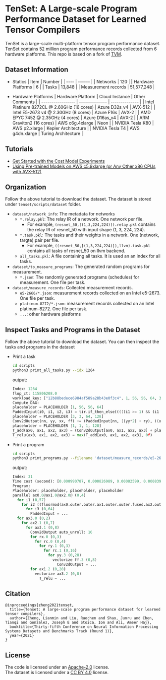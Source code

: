 # TenSet: A Large-scale Program Performance Dataset for Learned Tensor Compilers

TenSet is a large-scale multi-platform tensor program performance dataset.
TenSet contains 52 million program performance records collected from 6 hardware platforms.
This repo is based on a fork of [TVM](https://github.com/apache/tvm).

## Dataset Information

- Statics
  | Item | Number |
  | ---- | ------ |
  | Networks | 120 |
  | Hardware Platforms | 6 |
  | Tasks | 13,848 |
  | Measurement records | 51,577,248 |

- Hardware Platforms
  | Hardware Platform | Cloud Instance | Other Comments |
  | ----------------- | -------------- | -------------- |
  | Intel Platinum 8272CL @ 2.60GHz (16 cores)  | Azure D32s\_v4 | AVX-512 |
  | Intel E5-2673 v4 @ 2.30GHz (8 cores) | Azure F16s | AVX-2 |
  | AMD EPYC 7452 @ 2.35GHz (4 cores) | Azure D16as\_v4 | AVX-2 |
  | ARM Graviton2 (16 cores) | AWS c6g.4xlarge |  Neon |
  | NVIDIA Tesla K80 | AWS p2.xlarge   | Kepler Architecture |
  | NVIDIA Tesla T4  | AWS g4dn.xlarge | Turing Architecture |


## Tutorials
- [Get Started with the Cost Model Experiments](docs/get_started_with_cost_model_experiments.md)
- [Using Pre-trained Models on AWS c5.9xlarge (or Any Other x86 CPUs with AVX-512)](docs/try_pretrained_models_on_aws_c59x.md)


## Organization
Follow the above tutorial to download the dataset. The dataset is stored under `tenset/scripts/dataset` folder.

- `dataset/network_info`: The metadata for networks
   - `*.relay.pkl`: The relay IR of a network. One network per file.
       - For example, `(resnet_50,[(1,3,224,224)]).relay.pkl` contains the relay IR of resnet_50 with input shape (1, 3, 224, 224).
   - `*.task.pkl`: The tasks and their weights in a network. One (network, targte) pair per file.
       - For example, `((resnet_50,[(1,3,224,224)]),llvm).task.pkl` contains all tasks of resnet_50 on llvm backend.
   - `all_tasks.pkl`: A file containing all tasks. It is used an an index for all tasks.
- `dataset/to_measure_programs`: The generated random programs for measurement.
   - `*.json`: The randomly generated programs (schedules) for measurement. One file per task.
- `dataset/measure_records`: Collected measurement records.
   - `e5-2666/*.json`: measurement records collected on an Intel e5-2673. One file per task.
   - `platinum-8272/*.json`: measurement records collected on an Intel platinum-8272. One file per task.
   - `...`: other hardware platforms

## Inspect Tasks and Programs in the Dataset
Follow the above tutorial to download the dataset. You can then inspect the tasks and programs in the dataset

- Print a task
  ```bash
  cd scripts
  python3 print_all_tasks.py --idx 1264
  ```

  output:
  ```python
  Index: 1264
  flop_ct: 115806208.0
  workload_key: ["12b88bedece6984af589a28b43e0f3c4", 1, 56, 56, 64, 3, 3, 64, 128, 1, 1, 1, 128, 1, 28, 28, 128]
  Compute DAG:
  placeholder = PLACEHOLDER [1, 56, 56, 64]
  PaddedInput(i0, i1, i2, i3) = tir.if_then_else(((((i1 >= 1) && (i1 < 57)) && (i2 >= 1)) && (i2 < 57)), placeholder[i0, (i1 - 1), (i2 - 1), i3], 0f)
  placeholder = PLACEHOLDER [3, 3, 64, 128]
  Conv2dOutput(nn, yy, xx, ff) += (PaddedInput[nn, ((yy*2) + ry), ((xx*2) + rx), rc]*placeholder[ry, rx, rc, ff])
  placeholder = PLACEHOLDER [1, 1, 1, 128]
  T_add(ax0, ax1, ax2, ax3) = (Conv2dOutput[ax0, ax1, ax2, ax3] + placeholder[ax0, 0, 0, ax3])
  T_relu(ax0, ax1, ax2, ax3) = max(T_add[ax0, ax1, ax2, ax3], 0f)
  ```

- Print a program
  ```bash
  cd scripts
  python3 print_programs.py --filename 'dataset/measure_records/e5-2673/([12b88bedece6984af589a28b43e0f3c4,1,56,56,64,3,3,64,128,1,1,1,128,1,28,28,128],llvm).json' --idx 31
  ```

  output:
  ```python
  Index: 31
  Time cost (second): [0.000990787, 0.000826989, 0.00082599, 0.00083999, 0.000827089, 0.000831189, 0.00083599, 0.000853589]
  Program:
  Placeholder: placeholder, placeholder, placeholder
  parallel ax0.0@ax1.0@ax2.0@ (0,4)
    for i1 (0,57)
      for i2 ((floormod(ax0.outer.outer.ax1.outer.outer.fused.ax2.outer.outer.fused, 4)*14),15)
        for i3 (0,64)
          PaddedInput = ...
    for ax3.0 (0,2)
      for ax2.1 (0,7)
        for ax3.1 (0,8)
          Conv2dOutput auto_unroll: 16
          for rx.0 (0,3)
            for rc.0 (0,4)
              for ry.1 (0,3)
                for rc.1 (0,16)
                  for yy.3 (0,28)
                    vectorize ff.3 (0,8)
                      Conv2dOutput = ...
          for ax1.2 (0,28)
            vectorize ax3.2 (0,8)
              T_relu = ...
  ```

## Citation
```
@inproceedings{zheng2021tenset,
  title={Tenset: A large-scale program performance dataset for learned tensor compilers},
  author={Zheng, Lianmin and Liu, Ruochen and Shao, Junru and Chen, Tianqi and Gonzalez, Joseph E and Stoica, Ion and Ali, Ameer Haj},
  booktitle={Thirty-fifth Conference on Neural Information Processing Systems Datasets and Benchmarks Track (Round 1)},
  year={2021}
}
```

## License
The code is licensed under an [Apache-2.0](LICENSE) license.  
The dataset is licensed under a [CC BY 4.0](https://creativecommons.org/licenses/by/4.0/) license.
